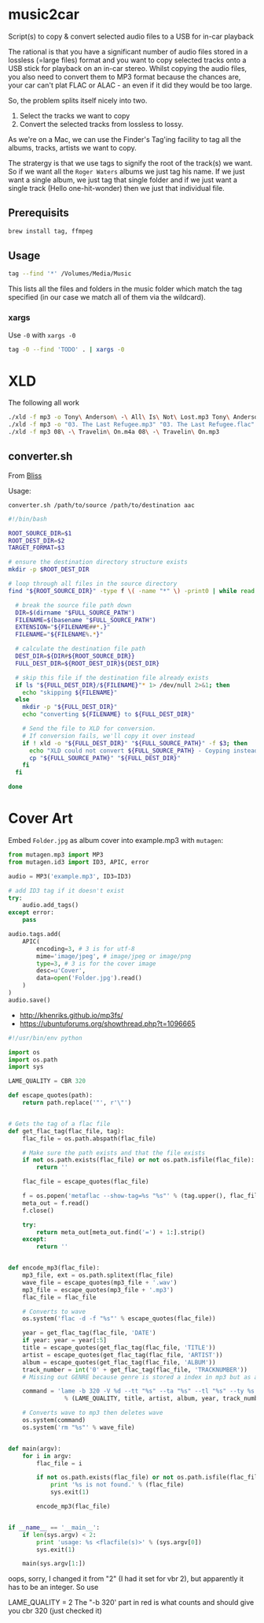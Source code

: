 # music2car

Script(s) to copy & convert selected audio files to a USB for in-car playback

The rational is that you have a significant number of audio files stored in a lossless (=large files) format and you want to copy selected tracks onto a USB stick for playback on an in-car stereo. Whilst copying the audio files, you also need to convert them to MP3 format because the chances are, your car can't plat FLAC or ALAC - an even if it did they would be too large.

So, the problem splits itself nicely into two.

 1. Select the tracks we want to copy
 2. Convert the selected tracks from lossless to lossy.

As we're on a Mac, we can use the Finder's Tag'ing facility to tag all the albums, tracks, artists we want to copy.

The stratergy is that we use tags to signify the root of the track(s) we want. So if we want all the `Roger Waters` albums we just tag his name. If we just want a single album, we just tag that single folder and if we just want a single track (Hello one-hit-wonder) then we just that individual file.

## Prerequisits

```bash
brew install tag, ffmpeg
```

## Usage

```bash
tag --find '*' /Volumes/Media/Music
```

This lists all the files and folders in the music folder which match the tag specified (in our case we match all of them via the wildcard).

### xargs

Use `-0` with `xargs -0`

```bash
tag -0 --find 'TODO' . | xargs -0
```

# XLD

The following all work

```bash
./xld -f mp3 -o Tony\ Anderson\ -\ All\ Is\ Not\ Lost.mp3 Tony\ Anderson\ -\ All\ Is\ Not\ Lost.m4a
./xld -f mp3 -o "03. The Last Refugee.mp3" "03. The Last Refugee.flac"
./xld -f mp3 08\ -\ Travelin\ On.m4a 08\ -\ Travelin\ On.mp3
```

## converter.sh

From [Bliss](https://www.blisshq.com/music-library-management-blog/2017/08/29/converting-music-libraries-macos/)

Usage:

```
converter.sh /path/to/source /path/to/destination aac
```


```bash
#!/bin/bash

ROOT_SOURCE_DIR=$1
ROOT_DEST_DIR=$2
TARGET_FORMAT=$3

# ensure the destination directory structure exists
mkdir -p $ROOT_DEST_DIR

# loop through all files in the source directory
find "${ROOT_SOURCE_DIR}" -type f \( -name "*" \) -print0 | while read -d $'\0' FULL_SOURCE_PATH; do

  # break the source file path down
  DIR=$(dirname "$FULL_SOURCE_PATH")
  FILENAME=$(basename "$FULL_SOURCE_PATH")
  EXTENSION="${FILENAME##*.}"
  FILENAME="${FILENAME%.*}"

  # calculate the destination file path 
  DEST_DIR=${DIR#${ROOT_SOURCE_DIR}}
  FULL_DEST_DIR=${ROOT_DEST_DIR}${DEST_DIR}

  # skip this file if the destination file already exists
  if ls "${FULL_DEST_DIR}/${FILENAME}"* 1> /dev/null 2>&1; then
    echo "skipping ${FILENAME}"
  else
    mkdir -p "${FULL_DEST_DIR}"
    echo "converting ${FILENAME} to ${FULL_DEST_DIR}"

    # Send the file to XLD for conversion. 
    # If conversion fails, we'll copy it over instead
    if ! xld -o "${FULL_DEST_DIR}" "${FULL_SOURCE_PATH}" -f $3; then
      echo "XLD could not convert ${FULL_SOURCE_PATH} - Coyping instead"
      cp "${FULL_SOURCE_PATH}" "${FULL_DEST_DIR}"
    fi
  fi

done
```

# Cover Art

Embed `Folder.jpg` as album cover into example.mp3 with `mutagen`:

```python
from mutagen.mp3 import MP3
from mutagen.id3 import ID3, APIC, error

audio = MP3('example.mp3', ID3=ID3)

# add ID3 tag if it doesn't exist
try:
    audio.add_tags()
except error:
    pass

audio.tags.add(
    APIC(
        encoding=3, # 3 is for utf-8
        mime='image/jpeg', # image/jpeg or image/png
        type=3, # 3 is for the cover image
        desc=u'Cover',
        data=open('Folder.jpg').read()
    )
)
audio.save()
```



 * http://khenriks.github.io/mp3fs/
 * https://ubuntuforums.org/showthread.php?t=1096665


```python
#!/usr/bin/env python

import os
import os.path
import sys

LAME_QUALITY = CBR 320

def escape_quotes(path):
    return path.replace('"', r'\"')


# Gets the tag of a flac file
def get_flac_tag(flac_file, tag):
    flac_file = os.path.abspath(flac_file)

    # Make sure the path exists and that the file exists
    if not os.path.exists(flac_file) or not os.path.isfile(flac_file):
        return ''

    flac_file = escape_quotes(flac_file)

    f = os.popen('metaflac --show-tag=%s "%s"' % (tag.upper(), flac_file))
    meta_out = f.read()
    f.close()

    try:
        return meta_out[meta_out.find('=') + 1:].strip()
    except:
        return ''


def encode_mp3(flac_file):
    mp3_file, ext = os.path.splitext(flac_file)
    wave_file = escape_quotes(mp3_file + '.wav')
    mp3_file = escape_quotes(mp3_file + '.mp3')
    flac_file = flac_file

    # Converts to wave
    os.system('flac -d -f "%s"' % escape_quotes(flac_file))

    year = get_flac_tag(flac_file, 'DATE')
    if year: year = year[:5]
    title = escape_quotes(get_flac_tag(flac_file, 'TITLE'))
    artist = escape_quotes(get_flac_tag(flac_file, 'ARTIST'))
    album = escape_quotes(get_flac_tag(flac_file, 'ALBUM'))
    track_number = int('0' + get_flac_tag(flac_file, 'TRACKNUMBER'))
    # Missing out GENRE because genre is stored a index in mp3 but as a string in flac

    command = 'lame -b 320 -V %d --tt "%s" --ta "%s" --tl "%s" --ty %s --tn %d "%s" "%s"' \
                % (LAME_QUALITY, title, artist, album, year, track_number, wave_file, mp3_file)

    # Converts wave to mp3 then deletes wave
    os.system(command)
    os.system('rm "%s"' % wave_file)


def main(argv):
    for i in argv:
        flac_file = i

        if not os.path.exists(flac_file) or not os.path.isfile(flac_file):
            print '%s is not found.' % (flac_file)
            sys.exit(1)

        encode_mp3(flac_file)


if __name__ == '__main__':
    if len(sys.argv) < 2:
        print 'usage: %s <flacfile(s)>' % (sys.argv[0])
        sys.exit(1)

    main(sys.argv[1:])
```


oops, sorry, I changed it from "2" (I had it set for vbr 2), but apparently it has to be an integer. So use 

LAME_QUALITY = 2
The "-b 320' part in red is what counts and should give you cbr 320 (just checked it)


